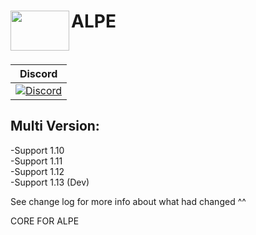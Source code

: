 <h1>ALPE<img src="https://imgur.com/o69ry8c.png" height="64" width="94" align="left"></img></h1>
<br />


| Discord | 
| :---: |
| [![Discord](https://img.shields.io/discord/603295964870082570.svg?style=flat-square&label=discord&colorB=7289da)](https://discord.gg/CHj4Ect)|

## Multi Version:
-Support 1.10 <br />
-Support 1.11 <br />
-Support 1.12 <br />
-Support 1.13 (Dev)

See change log for more info about what had changed ^^

CORE FOR ALPE

